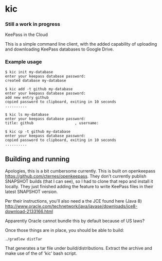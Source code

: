 # kic

### Still a work in progress

KeePass in the Cloud

This is a simple command line client, with the added capability of uploading and downloading KeePass databases to Google Drive.

### Example usage

```
$ kic init my-database
enter your keepass database password:
created database my-database

$ kic add -t github my-database
enter your keepass database password:
add new entry github
copied password to clipboard, exiting in 10 seconds
..........

$ kic ls my-database
enter your keepass database password:
title: github                   , username:

$ kic cp -t github my-database
enter your keepass database password:
copied password to clipboard, exiting in 10 seconds
..........
```

## Building and running

Apologies, this is a bit cumbersome currently. This is built on openkeepass https://github.com/cternes/openkeepass. They don't currently publish SNAPSHOT builds (that I can see), so I had to clone that repo and install it locally. They just finished adding the feature to write KeePass files in their latest SNAPSHOT version.

Per their instructions, you'll also need a the JCE found here (Java 8) http://www.oracle.com/technetwork/java/javase/downloads/jce8-download-2133166.html

Apparently Oracle cannot bundle this by default because of US laws?

Once those things are in place, you should be able to build:

```
./gradlew distTar
```

That generates a tar file under build/distributions. Extract the archive and make use of the of 'kic' bash script.
